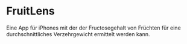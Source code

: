 # FruitLens
Eine App für iPhones mit der der Fructosegehalt von Früchten für eine durchschnittliches Verzehrgewicht ermittelt werden kann.
